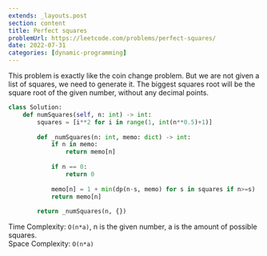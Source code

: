 ```yaml
---
extends: _layouts.post
section: content
title: Perfect squares
problemUrl: https://leetcode.com/problems/perfect-squares/
date: 2022-07-31
categories: [dynamic-programming]
---
```


This problem is exactly like the coin change problem. But we are not given a list of squares, we need to generate it. The biggest squares root will be the square root of the given number, without any decimal points.

```python
class Solution:
    def numSquares(self, n: int) -> int:
        squares = [i**2 for i in range(1, int(n**0.5)+1)]
        
        def _numSquares(n: int, memo: dict) -> int:
            if n in memo:
                return memo[n]
            
            if n == 0:
                return 0
            
            memo[n] = 1 + min(dp(n-s, memo) for s in squares if n>=s)
            return memo[n]
        
        return _numSquares(n, {})
```

Time Complexity: `O(n*a)`, n is the given number, a is the amount of possible squares. <br/>
Space Complexity: `O(n*a)`
